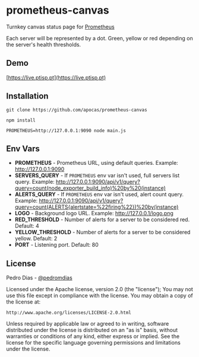 # prometheus-canvas

Turnkey canvas status page for [Prometheus](https://prometheus.io)

Each server will be represented by a dot. Green, yellow or red depending on the server's health thresholds.

## Demo

[https://live.ptisp.pt](https://live.ptisp.pt)

## Installation

`git clone https://github.com/apocas/prometheus-canvas`

`npm install`

`PROMETHEUS=http://127.0.0.1:9090 node main.js`

## Env Vars
- **PROMETHEUS** - Prometheus URL, using default queries. Example: http://127.0.0.1:9090
- **SERVERS_QUERY** - If `PROMETHEUS` env var isn't used, full servers list query. Example: http://127.0.0.1:9090/api/v1/query?query=count(node_exporter_build_info)%20by%20(instance)
- **ALERTS_QUERY** - If `PROMETHEUS` env var isn't used, alert count query. Example: http://127.0.0.1:9090/api/v1/query?query=count(ALERTS{alertstate=%22firing%22})%20by(instance)
- **LOGO** - Background logo URL. Example: http://127.0.0.1/logo.png
- **RED_THRESHOLD** - Number of alerts for a server to be considered red. Default: 4
- **YELLOW_THRESHOLD** - Number of alerts for a server to be considered yellow. Default: 2
- **PORT** - Listening port. Default: 80

## License

Pedro Dias - [@pedromdias](https://twitter.com/pedromdias)

Licensed under the Apache license, version 2.0 (the "license"); You may not use this file except in compliance with the license. You may obtain a copy of the license at:

    http://www.apache.org/licenses/LICENSE-2.0.html

Unless required by applicable law or agreed to in writing, software distributed under the license is distributed on an "as is" basis, without warranties or conditions of any kind, either express or implied. See the license for the specific language governing permissions and limitations under the license.